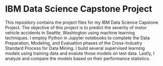 # IBM Data Science Capstone Project
This repository contains the project files for my IBM Data Science Capstone Project.
The objective of this project is to predict the severity of motor vehicle accidents in Seattle, Washington using machine learning techniques.
I employ Python in Jupyter notebooks to complete the Data Preparation, Modeling, and Evaluation phases of the Cross-Industry Standard Process for Data Mining.
I build several supervised learning models using training data and evalute those models on test data.
Lastly, I analyze and compare the models based on their performance statistics.
